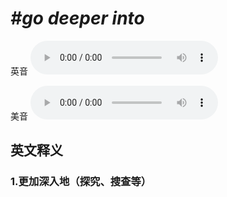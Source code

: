 # ***\#go deeper into*** 
英音
<audio src="./media/go deeper into1_AAC.aac" controls="controls"></audio>

美音
<audio src="./media/go deeper into2_AAC.aac" controls="controls"></audio>



  

英文释义
---
### 1.**更加深入地（探究、搜查等）**  


